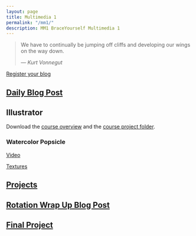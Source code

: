 ```yaml
---
layout: page
title: Multimedia 1
permalink: "/mm1/"
description: MM1 BraceYourself Multimedia 1
---
```


> We have to continually be jumping off cliffs and developing our wings on the way down.
>
> &mdash; <cite>Kurt Vonnegut</cite>

[Register your blog](http://goo.gl/forms/VvWYAZiFnB)

## [Daily Blog Post](/mm1/daily-blog-post)

<!--## Premiere-->

<!-- [Faster, Fresher, More Exciting on Skillshare](http://skl.sh/2lkda9K) -->

<!--#### Free Resources

* [Videoblocks](https://www.videoblocks.com/authorize)
* [Audioblocks](https://www.audioblocks.com/authorize)
* [Youtube Music Library](http://www.youtube.com/audiolibrary/music)-->

## Illustrator

Download the [course overview](https://drive.google.com/a/dcsdk12.org/file/d/0B2E_0TgQPuOYbkEzTFVheVA2Mjg/view?usp=sharing) and the [course project folder](https://drive.google.com/a/dcsdk12.org/file/d/0B2E_0TgQPuOYenBpek90UTZueWc/view?usp=sharing).

### Watercolor Popsicle
[Video](https://www.youtube.com/watch?v=M7LHzwuEX-0)

[Textures](http://bit.ly/et-free-watercolor-textures)


<!--## Photoshop
  
Sign up for [this free Udemy Photoshop Class](http://www.udemy.com/learn-adobe-photoshop-from-scratch). Pick one of these **2 paths**:

<div class="section" markdown="1">
  
<div class="section-title">I'm a Photoshop Newb</div>
<div class="section" markdown="1">
* Start on **Section 2: Lecture 4 -> Layers, Blending**
* Many videos have a **blue download link** for the files you will need
* Work through each lesson, practicing the skills along with the video
</div>
<hr>
<div class="section-title">I Already Know a Little Photoshop</div>
<div class="section" markdown="1">
* Start on **Section 4: Lecture 17 -> Work Flow - Advance**
* Many videos have a **blue download link** for the files you will need
* Choose further lessons based on your skill level and interest. Don't be afraid of going back to some of the earlier sections to refine/relearn some of the basic skills.
* Practice along with the videos
</div>

</div>-->

## [Projects](/mm1/projects)

## [Rotation Wrap Up Blog Post](/mm1/rotation-blog-post)

## [Final Project](/mm1/final)
